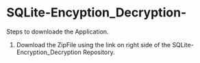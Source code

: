 # SQLite-Encyption_Decryption-
Steps to downloade the Application.
  1. Download the ZipFile using the link on right side of the SQLite-Encryption_Decryption Repository.
